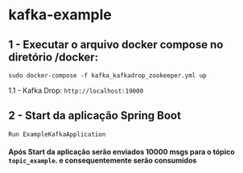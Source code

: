 # kafka-example

## 1 - Executar o arquivo docker compose no diretório /docker:

```sudo docker-compose -f kafka_kafkadrop_zookeeper.yml up```

   1.1 - Kafka Drop: `http://localhost:19000`

## 2 - Start da aplicação Spring Boot

  `Run ExampleKafkaApplication`
  
#### Após Start da aplicação serão enviados 10000 msgs para o tópico `topic_example`. e consequentemente serão consumidos

